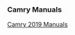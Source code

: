 ### Camry Manuals
[Camry 2019 Manuals](https://www.toyota.com/owners/resources/owners-manuals/camry/2019)
